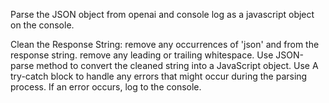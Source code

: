 Parse the JSON object from openai and console log as a javascript object on the console.

Clean the Response String:
remove any occurrences of 'json' and from the response string. remove any leading or trailing whitespace.
Use JSON-parse method to convert the cleaned string into a JavaScript object.
Use A try-catch block to handle any errors that might occur during the parsing process. If an error occurs, log to the console.